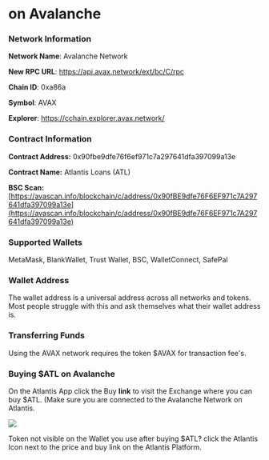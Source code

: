 # on Avalanche



### Network Information

**Network Name**: Avalanche Network

**New RPC URL**: https://api.avax.network/ext/bc/C/rpc

**Chain ID**: 0xa86a

**Symbol**: AVAX

**Explorer**: https://cchain.explorer.avax.network/



### Contract Information

**Contract Address:** 0x90fbe9dfe76f6ef971c7a297641dfa397099a13e

**Contract Name:** Atlantis Loans (ATL)

**BSC Scan:** [https://avascan.info/blockchain/c/address/0x90fBE9dfe76F6EF971c7A297641dfa397099a13e](https://avascan.info/blockchain/c/address/0x90fBE9dfe76F6EF971c7A297641dfa397099a13e)



### Supported Wallets

MetaMask, BlankWallet, Trust Wallet, BSC, WalletConnect, SafePal



### Wallet Address

The wallet address is a universal address across all networks and tokens. Most people struggle with this and ask themselves what their wallet address is.

### Transferring Funds

Using the AVAX network requires the token $AVAX for transaction fee's.



### Buying $ATL on Avalanche

On the Atlantis App click the Buy **link** to visit the Exchange where you can buy $ATL. (Make sure you are connected to the Avalanche Network on Atlantis.

![](../.gitbook/assets/buy\_atl\_icon\[1].gif)

Token not visible on the Wallet you use after buying $ATL? click the Atlantis Icon next to the price and buy link on the Atlantis Platform.
